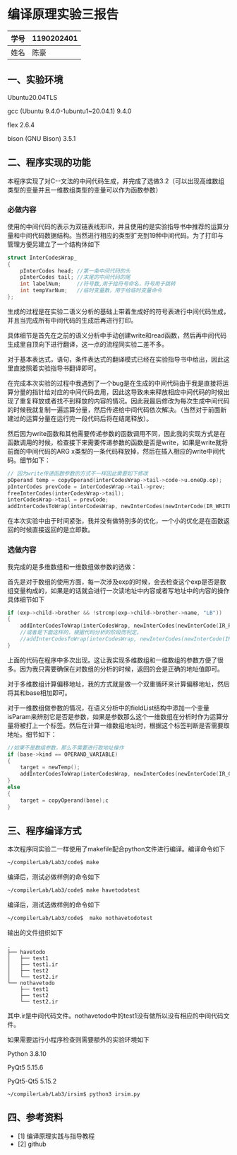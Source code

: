 # 编译原理实验三报告

| 学号 | 1190202401 |
| ---- | ---------- |
| 姓名 | 陈豪       |

## 一、实验环境

Ubuntu20.04TLS

gcc (Ubuntu 9.4.0-1ubuntu1~20.04.1) 9.4.0

flex 2.6.4

bison (GNU Bison) 3.5.1

## 二、程序实现的功能

本程序实现了对C--文法的中间代码生成，并完成了选做3.2（可以出现高维数组类型的变量并且一维数组类型的变量可以作为函数参数）

### 必做内容

使用的中间代码的表示为双链表线形IR，并且使用的是实验指导书中推荐的运算分量和中间代码数据结构。当然进行相应的类型扩充到19种中间代码。为了打印与管理方便另建立了一个结构体如下

```c
struct InterCodesWrap_
{
    pInterCodes head; //第一条中间代码的头
    pInterCodes tail; //末尾的中间代码的尾
    int labelNum;     //符号数,用于给符号命名，符号用于跳转
    int tempVarNum;   //临时变量数，用于给临时变量命令
};
```

生成的过程是在实验二语义分析的基础上带着生成好的符号表进行中间代码生成，并且当完成所有中间代码的生成后再进行打印。

具体细节是首先在之前的语义分析中手动创建write和read函数，然后再中间代码生成里自顶向下进行翻译，这一点的流程同实验二差不多。

对于基本表达式，语句，条件表达式的翻译模式已经在实验指导书中给出，因此这里直接照着实验指导书翻译即可。

在完成本次实验的过程中我遇到了一个bug是在生成的中间代码由于我是直接将运算分量的指针给对应的中间代码去用，因此这导致未来释放相应中间代码的时候出现了重复释放或者找不到释放的内容的情况。因此我最后修改为每次生成中间代码的时候我就复制一遍运算分量，然后传递给中间代码依次解决。（当然对于前面新建过的运算分量在运行完一段代码后将在结尾释放）。

然后因为write函数和其他需要传递参数的函数调用不同，因此我的实现方式是在函数调用的时候，检查接下来需要传递参数的函数是否是write，如果是write就将前面的中间代码的ARG x类型的一条代码释放掉，然后在插入相应的write中间代码。细节如下：

```c
// 因为write传递函数参数的方式不一样因此需要如下修改
pOperand temp = copyOperand(interCodesWrap->tail->code->u.oneOp.op);
pInterCodes prevCode = interCodesWrap->tail->prev;
freeInterCodes(interCodesWrap->tail);
interCodesWrap->tail = prevCode;
addInterCodesToWrap(interCodesWrap, newInterCodes(newInterCode(IR_WRITE, 1, temp)));
```

在本次实验中由于时间紧张，我并没有做特别多的优化，一个小的优化是在函数返回的时候直接返回的是立即数。

### 选做内容

我完成的是多维数组和一维数组做参数的选做：

首先是对于数组的使用方面，每一次涉及exp的时候，会去检查这个exp是否是数组变量构成的，如果是的话就会进行一次读地址中内容或者写地址中的内容的操作具体细节如下

```c
if (exp->child->brother && !strcmp(exp->child->brother->name, "LB"))
{
	addInterCodesToWrap(interCodesWrap, newInterCodes(newInterCode(IR_READ_ADDR, 2, temp, temp)));
    //或者是下面这样的，根据代码分析的阶段而判定。
    //addInterCodesToWrap(interCodesWrap, newInterCodes(newInterCode(IR_WRITE_ADDR, 2, t1, t2)));
}
```

上面的代码在程序中多次出现。这让我实现多维数组和一维数组的参数方便了很多。因为我只需要确保在对数组的分析的时候，返回的会是正确的地址值即可。

对于多维数组计算偏移地址，我的方式就是做一个双重循环来计算偏移地址，然后将其和base相加即可。

对于一维数组做参数的情况，在语义分析中的fieldList结构中添加一个变量isParam来辨别它是否是参数，如果是参数那么这个一维数组在分析时作为运算分量将被打上一个标签。然后在计算一维数组地址时，根据这个标签判断是否需要取地址。细节如下：

```c
//如果不是数组参数，那么不需要进行取地址操作
if (base->kind == OPERAND_VARIABLE)
{
    target = newTemp();
    addInterCodesToWrap(interCodesWrap, newInterCodes(newInterCode(IR_GET_ADDR, 2, target, base)));
}
else
{
    target = copyOperand(base);c
}
```

## 三、程序编译方式

本次程序同实验二一样使用了makefile配合python文件进行编译。编译命令如下

```bash
~/compilerLab/Lab3/code$ make
```

编译后，测试必做样例的命令如下

```bash
~/compilerLab/Lab3/code$ make havetodotest 
```

编译后，测试选做样例的命令如下

```bash
~/compilerLab/Lab3/code$  make nothavetodotest 
```

输出的文件组织如下

```shell
.
├── havetodo
│   ├── test1
│   ├── test1.ir
│   ├── test2
│   └── test2.ir
└── nothavetodo
    ├── test1
    ├── test2
    └── test2.ir
```

其中.ir是中间代码文件。nothavetodo中的test1没有做所以没有相应的中间代码文件。

如果需要运行小程序检查则需要额外的实验环境如下

Python                3.8.10

PyQt5                  5.15.6            

PyQt5-Qt5          5.15.2   

```shell
~/compilerLab/Lab3/irsim$ python3 irsim.py 
```

## 四、参考资料

- [1] 编译原理实践与指导教程
- [2] github

